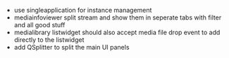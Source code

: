 - use singleapplication for instance management
- mediainfoviewer split stream and show them in seperate tabs with filter and all good stuff
- medialibrary listwidget should also accept media file drop event to add directly to the listwidget
- add QSplitter to split the main UI panels
